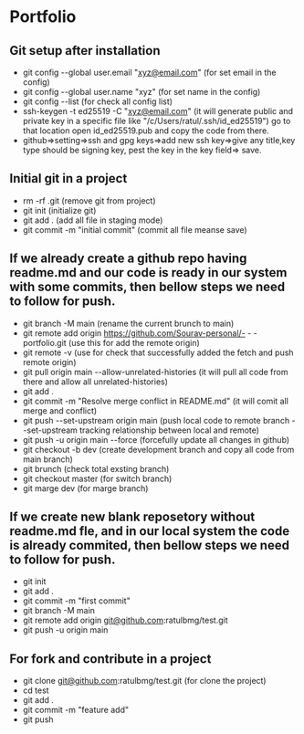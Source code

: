 # Portfolio

## Git setup after installation
  - git config --global user.email "xyz@email.com" (for set email in the config)
  - git config --global user.name "xyz" (for set name in the config)
  - git config --list (for check all config list)
  - ssh-keygen -t ed25519 -C "xyz@email.com" (it will generate public and private key in a specific file like "/c/Users/ratul/.ssh/id_ed25519")
  go to that location open id_ed25519.pub and copy the code from there.
  - github=>setting=>ssh and gpg keys=>add new ssh key=>give any title,key type should be signing key, pest the key in the key field=> save.

## Initial git in a project
  - rm -rf .git (remove git from project)
  - git init (initialize git)
  - git add . (add all file in staging mode)
  - git commit -m "initial commit" (commit all file meanse save)

## If we already create a github repo having readme.md and our code is ready in our system with some commits, then bellow steps we need to follow for push.
  - git branch -M main (rename the current brunch to main)
  - git remote add origin https://github.com/Sourav-personal/- - - portfolio.git (use this for add the remote origin)
  - git remote -v (use for check that successfully added the fetch and push remote origin)
  - git pull origin main --allow-unrelated-histories (it will pull all code from there and allow all unrelated-histories)
  - git add .
  - git commit -m "Resolve merge conflict in README.md" (it will comit all merge and conflict)
  - git push --set-upstream origin main (push local code to remote branch --set-upstream tracking relationship between local and remote)
  - git push -u origin main --force (forcefully update all changes in github)
  - git checkout -b dev (create development branch and copy all code from main branch)
  - git brunch (check total exsting branch)
  - git checkout master (for switch branch)
  - git marge dev (for marge branch)

## If we create new blank reposetory without readme.md fle, and in our local system the code is already commited, then bellow steps we need to follow for push.
  - git init
  - git add .
  - git commit -m "first commit"
  - git branch -M main
  - git remote add origin git@github.com:ratulbmg/test.git
  - git push -u origin main

## For fork and contribute in a project
  - git clone git@github.com:ratulbmg/test.git (for clone the project)
  - cd test
  - git add .
  - git commit -m "feature add"
  - git push